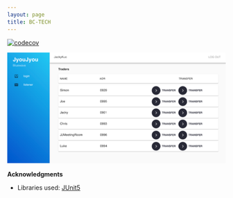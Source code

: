 ```yaml
---
layout: page
title: BC-TECH
---
```


[![codecov](https://codecov.io/gh/JyouJyou/bc-tech-backend/branch/master/graph/badge.svg)](https://codecov.io/gh/JyouJyou/bc-tech-backend)

![Ui](images/UI.png)

**Acknowledgments**
* Libraries used: [JUnit5](https://github.com/junit-team/junit5)
